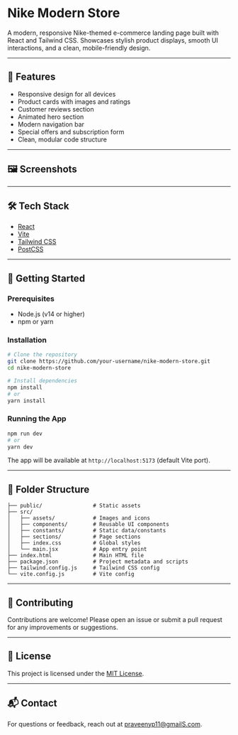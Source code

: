 # Nike Modern Store

A modern, responsive Nike-themed e-commerce landing page built with React and Tailwind CSS. Showcases stylish product displays, smooth UI interactions, and a clean, mobile-friendly design.

---

## 🚀 Features
- Responsive design for all devices
- Product cards with images and ratings
- Customer reviews section
- Animated hero section
- Modern navigation bar
- Special offers and subscription form
- Clean, modular code structure

---

## 🖼️ Screenshots
<!--
Add screenshots of your app below. Example:
![Home Page](./screenshots/home.png)
-->

---

## 🛠️ Tech Stack
- [React](https://reactjs.org/)
- [Vite](https://vitejs.dev/)
- [Tailwind CSS](https://tailwindcss.com/)
- [PostCSS](https://postcss.org/)

---

## 🏁 Getting Started

### Prerequisites
- Node.js (v14 or higher)
- npm or yarn

### Installation
```bash
# Clone the repository
git clone https://github.com/your-username/nike-modern-store.git
cd nike-modern-store

# Install dependencies
npm install
# or
yarn install
```

### Running the App
```bash
npm run dev
# or
yarn dev
```

The app will be available at `http://localhost:5173` (default Vite port).

---

## 📁 Folder Structure
```
├── public/                # Static assets
├── src/
│   ├── assets/            # Images and icons
│   ├── components/        # Reusable UI components
│   ├── constants/         # Static data/constants
│   ├── sections/          # Page sections
│   ├── index.css          # Global styles
│   └── main.jsx           # App entry point
├── index.html             # Main HTML file
├── package.json           # Project metadata and scripts
├── tailwind.config.js     # Tailwind CSS config
└── vite.config.js         # Vite config
```

---

## 🤝 Contributing
Contributions are welcome! Please open an issue or submit a pull request for any improvements or suggestions.

---

## 📄 License
This project is licensed under the [MIT License](LICENSE).

---

## 📬 Contact
For questions or feedback, reach out at [praveenyp11@gmailS.com](mailto:your-praveenyp11@gmail.com).
